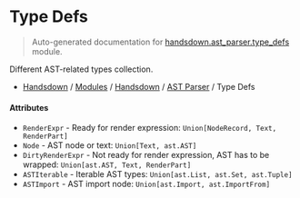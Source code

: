 # Type Defs

> Auto-generated documentation for [handsdown.ast_parser.type_defs](https://github.com/vemel/handsdown/blob/master/handsdown/ast_parser/type_defs.py) module.

Different AST-related types collection.

- [Handsdown](../../README.md#-handsdown---python-documentation-generator) / [Modules](../../MODULES.md#modules) / [Handsdown](../index.md#handsdown) / [AST Parser](index.md#ast-parser) / Type Defs

#### Attributes

- `RenderExpr` - Ready for render expression: `Union[NodeRecord, Text, RenderPart]`
- `Node` - AST node or text: `Union[Text, ast.AST]`
- `DirtyRenderExpr` - Not ready for render expression, AST has to be wrapped: `Union[ast.AST, Text, RenderPart]`
- `ASTIterable` - Iterable AST types: `Union[ast.List, ast.Set, ast.Tuple]`
- `ASTImport` - AST import node: `Union[ast.Import, ast.ImportFrom]`
